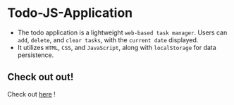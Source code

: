 # Todo-JS-Application
- The todo application is a lightweight `web-based task manager`. Users can `add`, `delete`, and `clear tasks`, with the `current date` displayed.
- It utilizes `HTML`, `CSS`, and `JavaScript`, along with `localStorage` for data persistence.

## Check out out!
Check out [here](https://todo-js-live-manish.netlify.app/) !
